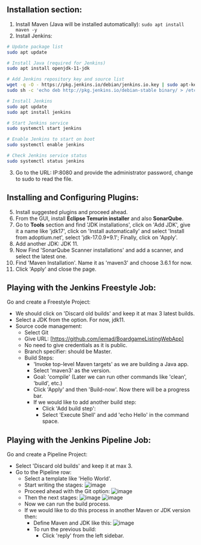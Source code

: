 ## Installation section:
1) Install Maven (Java will be installed automatically): `sudo apt install maven -y`
2) Install Jenkins:
```bash
# Update package list
sudo apt update

# Install Java (required for Jenkins)
sudo apt install openjdk-11-jdk

# Add Jenkins repository key and source list
wget -q -O - https://pkg.jenkins.io/debian/jenkins.io.key | sudo apt-key add -
sudo sh -c 'echo deb http://pkg.jenkins.io/debian-stable binary/ > /etc/apt/sources.list.d/jenkins.list'

# Install Jenkins
sudo apt update
sudo apt install jenkins

# Start Jenkins service
sudo systemctl start jenkins

# Enable Jenkins to start on boot
sudo systemctl enable jenkins

# Check Jenkins service status
sudo systemctl status jenkins
```
3) Go to the URL: IP:8080 and provide the administrator password, change to sudo to read the file.


## Installing and Configuring Plugins:
5) Install suggested plugins and proceed ahead.
6) From the GUI, install **Eclipse Temurin installer** and also **SonarQube**.
7) Go to **Tools** section and find 'JDK installations', click on 'Add JDK', give it a name like 'jdk17', click on 'Install automatically' and select 'Install from adoptium.net', select 'jdk-17.0.9+9.1'; Finally, click on 'Apply'.
8) Add another JDK: JDK 11.
9) Now Find 'SonarQube Scanner installations' and add a scanner, and select the latest one.
10) Find 'Maven Installation'. Name it as 'maven3' and choose 3.6.1 for now.
11) Click 'Apply' and close the page.


## Playing with the Jenkins Freestyle Job:
Go and create a Freestyle Project:
   - We should click on 'Discard old builds' and keep it at max 3 latest builds.
   - Select a JDK from the option. For now, jdk11.
   - Source code management:
       - Select Git
       - Give URL: [https://github.com/iemad/BoardgameListingWebApp]
       - No need to give credentials as it is public.
       - Branch specifier: should be Master.
       - Build Steps:
           - 'Invoke top-level Maven targets' as we are building a Java app.
           - Select 'maven3' as the version.
           - Goal: 'compile' (Later we can run other commands like 'clean', 'build', etc.)
           - Click 'Apply' and then 'Build-now'. Now there will be a progress bar.
           - If we would like to add another build step:
                - Click 'Add build step':
                - Select 'Execute Shell' and add 'echo Hello' in the command space.
         

## Playing with the Jenkins Pipeline Job:
Go and create a Pipeline Project:
- Select 'Discard old builds' and keep it at max 3.
- Go to the Pipeline row:
  - Select a template like 'Hello World'.
  - Start writing the stages:
    ![image](https://github.com/iemad/Learning-DevOps-2023/assets/17620076/40879b5f-84a1-495f-9ffb-837084fb1da5)
  - Proceed ahead with the Git option:
    ![image](https://github.com/iemad/Learning-DevOps-2023/assets/17620076/f1c3ea24-9cc6-490c-bef1-edf946abe1ee)
  - Then the next stages:
    ![image](https://github.com/iemad/Learning-DevOps-2023/assets/17620076/9a795d12-1211-4cc7-9c98-1db64a76bb62)
    ![image](https://github.com/iemad/Learning-DevOps-2023/assets/17620076/dcb9c942-01a9-4ab1-8204-ab1bdcc10a52)
  - Now we can run the build process.
  - If we would like to do this process in another Maven or JDK version then:
    - Define Maven and JDK like this:
      ![image](https://github.com/iemad/Learning-DevOps-2023/assets/17620076/d28c8e2e-94fa-4474-a229-140150466bbd)
    - To run the previous build:
      - Click 'reply' from the left sidebar.



    


